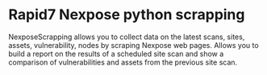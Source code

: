 # Rapid7 Nexpose python scrapping
NexposeScrapping allows you to collect data on the latest scans, sites, assets, vulnerability, nodes by scraping Nexpose web pages. Allows you to build a report on the results of a scheduled site scan and show a comparison of vulnerabilities and assets from the previous site scan.
